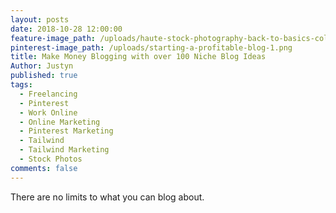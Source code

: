 ```yaml
---
layout: posts
date: 2018-10-28 12:00:00
feature-image_path: /uploads/haute-stock-photography-back-to-basics-collection-final-20.jpg
pinterest-image_path: /uploads/starting-a-profitable-blog-1.png
title: Make Money Blogging with over 100 Niche Blog Ideas
Author: Justyn
published: true
tags:
  - Freelancing
  - Pinterest
  - Work Online
  - Online Marketing
  - Pinterest Marketing
  - Tailwind
  - Tailwind Marketing
  - Stock Photos
comments: false
---
```


There are no limits to what you can blog about.&nbsp;
